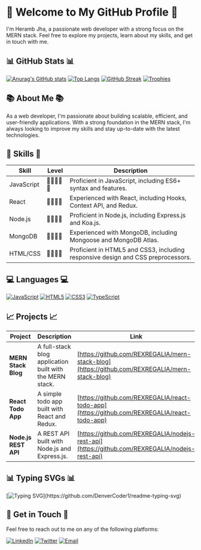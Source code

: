 # 🌟 Welcome to My GitHub Profile 🌟

I'm Heramb Jha, a passionate web developer with a strong focus on the MERN stack. Feel free to explore my projects, learn about my skills, and get in touch with me.

## 📊 GitHub Stats 📊

[![Anurag's GitHub stats](https://github-readme-stats.vercel.app/api?username=REXREGALIA&count_private=true&show_icons=true&theme=radical)](https://github.com/anuraghazra/github-readme-stats)
[![Top Langs](https://github-readme-stats.vercel.app/api/top-langs/?username=REXREGALIA&layout=compact&theme=radical)](https://github.com/anuraghazra/github-readme-stats)
[![GitHub Streak](https://github-readme-streak-stats.herokuapp.com/?user=REXREGALIA&theme=radical)](https://git.io/streak-stats)
[![Trophies](https://github-profile-trophy.vercel.app/?username=REXREGALIA&theme=radical&margin-w=15&margin-h=15)](https://github.com/ryo-ma/github-profile-trophy)

## 📚 About Me 📚

As a web developer, I'm passionate about building scalable, efficient, and user-friendly applications. With a strong foundation in the MERN stack, I'm always looking to improve my skills and stay up-to-date with the latest technologies.

## 🎯 Skills 🎯

| **Skill** | **Level** | **Description** |
| --- | --- | --- |
| JavaScript | 🌟🌟🌟🌟🌟 | Proficient in JavaScript, including ES6+ syntax and features. |
| React | 🌟🌟🌟🌟 | Experienced with React, including Hooks, Context API, and Redux. |
| Node.js | 🌟🌟🌟🌟 | Proficient in Node.js, including Express.js and Koa.js. |
| MongoDB | 🌟🌟🌟🌟 | Experienced with MongoDB, including Mongoose and MongoDB Atlas. |
| HTML/CSS | 🌟🌟🌟🌟 | Proficient in HTML5 and CSS3, including responsive design and CSS preprocessors. |

## 💻 Languages 💻

[![JavaScript](https://img.shields.io/badge/JavaScript-F7DF1E?style=for-the-badge&logo=javascript&logoColor=black)](https://www.javascript.com/)
[![HTML5](https://img.shields.io/badge/HTML5-E34F26?style=for-the-badge&logo=html5&logoColor=white)](https://www.w3.org/html/)
[![CSS3](https://img.shields.io/badge/CSS3-1572B6?style=for-the-badge&logo=css3&logoColor=white)](https://www.w3.org/Style/CSS/)
[![TypeScript](https://img.shields.io/badge/TypeScript-3178C6?style=for-the-badge&logo=typescript&logoColor=white)](https://www.typescriptlang.org/)

## 📈 Projects 📈

| **Project** | **Description** | **Link** |
| --- | --- | --- |
| **MERN Stack Blog** | A full-stack blog application built with the MERN stack. | [https://github.com/REXREGALIA/mern-stack-blog](https://github.com/REXREGALIA/mern-stack-blog) |
| **React Todo App** | A simple todo app built with React and Redux. | [https://github.com/REXREGALIA/react-todo-app](https://github.com/REXREGALIA/react-todo-app) |
| **Node.js REST API** | A REST API built with Node.js and Express.js. | [https://github.com/REXREGALIA/nodejs-rest-api](https://github.com/REXREGALIA/nodejs-rest-api) |

## 📊 Typing SVGs 📊

[![Typing SVG](https://readme-typing-svg.herokuapp.com?font=Architects+Daughter&color=blue&lines=Welcome+to+my+GitHub+profile!;I'm+Heramb+Jha,+a+web+developer+with+a+strong+focus+on+the+MERN+stack.;Feel+free+to+explore+my+projects,+learn+about+my+skills,+and+get+in+touch+with+me.;)](https://github.com/DenverCoder1/readme-typing-svg)

## 📲 Get in Touch 📲

Feel free to reach out to me on any of the following platforms:

[![LinkedIn](https://img.shields.io/badge/LinkedIn-0077B5?style=for-the-badge&logo=linkedin&logoColor=white)](https://www.linkedin.com/in/herambjha/)
[![Twitter](https://img.shields.io/badge/Twitter-1DA1F2?style=for-the-badge&logo=twitter&logoColor=white)](https://twitter.com/herambjha)
[![Email](https://img.shields.io/badge/Email-D14836?style=for-the-badge&logo=gmail&logoColor=white)](mailto:herambjha@gmail.com)

